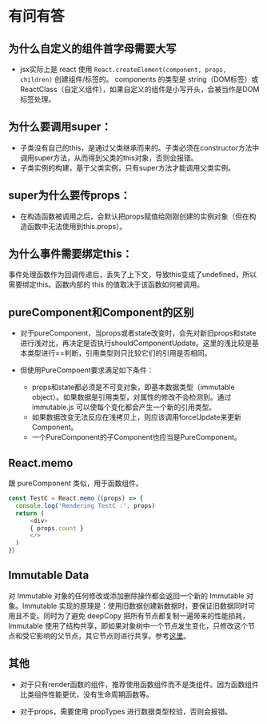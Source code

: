 # 有问有答

## 为什么自定义的组件首字母需要大写
  - jsx实际上是 react 使用 `React.createElement(component, props, children)` 创建组件/标签的。 components 的类型是 string（DOM标签）或 ReactClass（自定义组件），如果自定义的组件是小写开头，会被当作是DOM标签处理。

## 为什么要调用super：
  - 子类没有自己的this，是通过父类继承而来的。子类必须在constructor方法中调用super方法，从而得到父类的this对象，否则会报错。
  - 子类实例的构建，基于父类实例，只有super方法才能调用父类实例。

## super为什么要传props：
- 在构造函数被调用之后，会默认把props赋值给刚刚创建的实例对象（但在构造函数中无法使用到this.props）。

## 为什么事件需要绑定this：

事件处理函数作为回调传递后，丢失了上下文，导致this变成了undefined，所以需要绑定this。函数内部的 this 的值取决于该函数如何被调用。

## pureComponent和Component的区别
  - 对于pureComponent，当props或者state改变时，会先对新旧props和state进行浅对比，再决定是否执行shouldComponentUpdate。这里的浅比较是基本类型进行==判断，引用类型则只比较它们的引用是否相同。

  - 但使用PureCompoent要求满足如下条件：
    - props和state都必须是不可变对象，即基本数据类型（immutable object）。如果数据是引用类型，对属性的修改不会检测到。通过 immutable.js 可以使每个变化都会产生一个新的引用类型。
    - 如果数据改变无法反应在浅拷贝上，则应该调用forceUpdate来更新Component。
    - 一个PureComponent的子Component也应当是PureComponent。

## React.memo

跟 pureComponent 类似，用于函数组件。

```js
const TestC = React.memo（(props) => {
  console.log('Rendering TestC :', props)
  return ( 
      <div>
      { props.count }
      </>
  )
}）
```

## Immutable Data

对 Immutable 对象的任何修改或添加删除操作都会返回一个新的 Immutable 对象。Immutable 实现的原理是：使用旧数据创建新数据时，要保证旧数据同时可用且不变。同时为了避免 deepCopy 把所有节点都复制一遍带来的性能损耗，Immutable 使用了结构共享，即如果对象树中一个节点发生变化，只修改这个节点和受它影响的父节点，其它节点则进行共享。参考[这里](https://github.com/camsong/blog/issues/3)。

## 其他

- 对于只有render函数的组件，推荐使用函数组件而不是类组件。因为函数组件比类组件性能更优，没有生命周期函数等。

- 对于props，需要使用 propTypes 进行数据类型校验，否则会报错。
